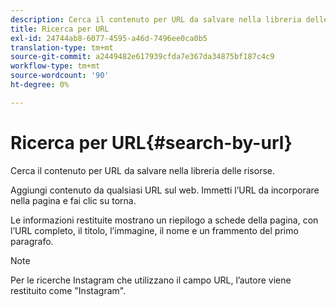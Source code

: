 ```yaml
---
description: Cerca il contenuto per URL da salvare nella libreria delle risorse.
title: Ricerca per URL
exl-id: 24744ab8-6077-4595-a46d-7496ee0ca0b5
translation-type: tm+mt
source-git-commit: a2449482e617939cfda7e367da34875bf187c4c9
workflow-type: tm+mt
source-wordcount: '90'
ht-degree: 0%

---
```


# Ricerca per URL{#search-by-url}

Cerca il contenuto per URL da salvare nella libreria delle risorse.

Aggiungi contenuto da qualsiasi URL sul web. Immetti l’URL da incorporare nella pagina e fai clic su torna.

Le informazioni restituite mostrano un riepilogo a schede della pagina, con l’URL completo, il titolo, l’immagine, il nome e un frammento del primo paragrafo.

>[!NOTE]
>
>Per le ricerche Instagram che utilizzano il campo URL, l’autore viene restituito come &quot;Instagram&quot;.
